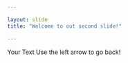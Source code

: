 ```yaml
---

layout: slide
title: "Welcome to out second slide!"

---
```


Your Text
Use the left arrow to go back!





